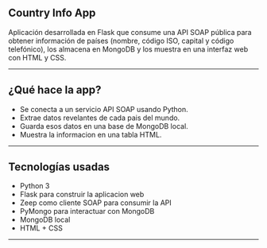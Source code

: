 ## Country Info App

Aplicación desarrollada en Flask que consume una API SOAP pública para obtener información de países (nombre, código ISO, capital y código telefónico), los almacena en MongoDB y los muestra en una interfaz web con HTML y CSS.

---

## ¿Qué hace la app?

- Se conecta a un servicio API SOAP usando Python.
- Extrae datos revelantes de cada pais del mundo.
- Guarda esos datos en una base de MongoDB local.
- Muestra la informacion en una tabla HTML.

---

## Tecnologías usadas

- Python 3
- Flask para construir la aplicacion web
- Zeep como cliente SOAP para consumir la API
- PyMongo para interactuar con MongoDB
- MongoDB local
- HTML + CSS

---
